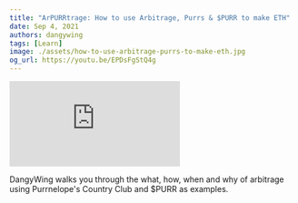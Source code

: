 ```yaml
---
title: "ArPURRtrage: How to use Arbitrage, Purrs & $PURR to make ETH"
date: Sep 4, 2021
authors: dangywing
tags: [Learn]
image: ./assets/how-to-use-arbitrage-purrs-to-make-eth.jpg
og_url: https://youtu.be/EPDsFgStQ4g
---
```


<iframe src="https://www.youtube.com/embed/EPDsFgStQ4g" title="YouTube video player" frameborder="0" allow="accelerometer; autoplay; clipboard-write; encrypted-media; gyroscope; picture-in-picture" allowFullScreen></iframe>

DangyWing walks you through the what, how, when and why of arbitrage using Purrnelope's Country Club and $PURR as examples.

<!--truncate-->
